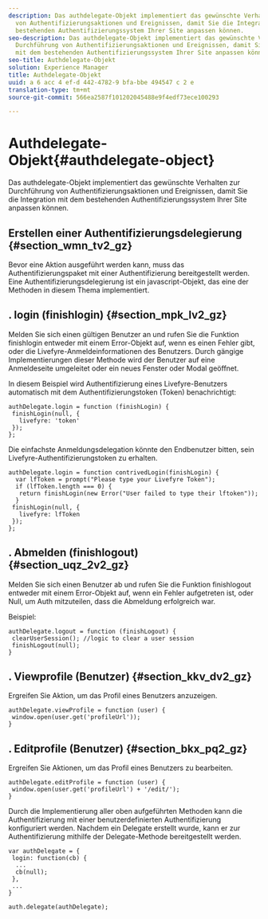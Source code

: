 ```yaml
---
description: Das authdelegate-Objekt implementiert das gewünschte Verhalten zur Durchführung
  von Authentifizierungsaktionen und Ereignissen, damit Sie die Integration mit dem
  bestehenden Authentifizierungssystem Ihrer Site anpassen können.
seo-description: Das authdelegate-Objekt implementiert das gewünschte Verhalten zur
  Durchführung von Authentifizierungsaktionen und Ereignissen, damit Sie die Integration
  mit dem bestehenden Authentifizierungssystem Ihrer Site anpassen können.
seo-title: Authdelegate-Objekt
solution: Experience Manager
title: Authdelegate-Objekt
uuid: a 6 acc 4 ef-d 442-4782-9 bfa-bbe 494547 c 2 e
translation-type: tm+mt
source-git-commit: 566ea2587f101202045488e9f4edf73ece100293

---
```



# Authdelegate-Objekt{#authdelegate-object}

Das authdelegate-Objekt implementiert das gewünschte Verhalten zur Durchführung von Authentifizierungsaktionen und Ereignissen, damit Sie die Integration mit dem bestehenden Authentifizierungssystem Ihrer Site anpassen können.

## Erstellen einer Authentifizierungsdelegierung {#section_wmn_tv2_gz}

Bevor eine Aktion ausgeführt werden kann, muss das Authentifizierungspaket mit einer Authentifizierung bereitgestellt werden. Eine Authentifizierungsdelegierung ist ein javascript-Objekt, das eine der Methoden in diesem Thema implementiert.

## . login (finishlogin) {#section_mpk_lv2_gz}

Melden Sie sich einen gültigen Benutzer an und rufen Sie die Funktion finishlogin entweder mit einem Error-Objekt auf, wenn es einen Fehler gibt, oder die Livefyre-Anmeldeinformationen des Benutzers. Durch gängige Implementierungen dieser Methode wird der Benutzer auf eine Anmeldeseite umgeleitet oder ein neues Fenster oder Modal geöffnet.

In diesem Beispiel wird Authentifizierung eines Livefyre-Benutzers automatisch mit dem Authentifizierungstoken (Token) benachrichtigt:

```
authDelegate.login = function (finishLogin) { 
 finishLogin(null, { 
   livefyre: 'token' 
 }); 
};
```

Die einfachste Anmeldungsdelegation könnte den Endbenutzer bitten, sein Livefyre-Authentifizierungstoken zu erhalten.

```
authDelegate.login = function contrivedLogin(finishLogin) { 
  var lfToken = prompt("Please type your Livefyre Token");  
  if (lfToken.length === 0) { 
   return finishLogin(new Error("User failed to type their lftoken")); 
  }  
 finishLogin(null, { 
   livefyre: lfToken 
 }); 
};
```

## . Abmelden (finishlogout) {#section_uqz_2v2_gz}

Melden Sie sich einen Benutzer ab und rufen Sie die Funktion finishlogout entweder mit einem Error-Objekt auf, wenn ein Fehler aufgetreten ist, oder Null, um Auth mitzuteilen, dass die Abmeldung erfolgreich war.

Beispiel:

```
authDelegate.logout = function (finishLogout) { 
 clearUserSession(); //logic to clear a user session  
 finishLogout(null); 
}
```

## . Viewprofile (Benutzer) {#section_kkv_dv2_gz}

Ergreifen Sie Aktion, um das Profil eines Benutzers anzuzeigen.

```
authDelegate.viewProfile = function (user) { 
 window.open(user.get('profileUrl')); 
}
```

## . Editprofile (Benutzer) {#section_bkx_pq2_gz}

Ergreifen Sie Aktionen, um das Profil eines Benutzers zu bearbeiten.

```
authDelegate.editProfile = function (user) { 
 window.open(user.get('profileUrl') + '/edit/'); 
}
```

Durch die Implementierung aller oben aufgeführten Methoden kann die Authentifizierung mit einer benutzerdefinierten Authentifizierung konfiguriert werden. Nachdem ein Delegate erstellt wurde, kann er zur Authentifizierung mithilfe der Delegate-Methode bereitgestellt werden.

```
var authDelegate = { 
 login: function(cb) { 
  ... 
  cb(null); 
 }, 
 ... 
} 
  
auth.delegate(authDelegate);
```

